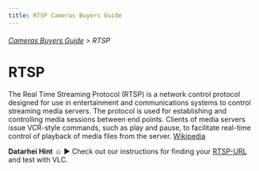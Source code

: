 ```yaml
---
title: RTSP Cameras Buyers Guide
---
```

###### [Cameras Buyers Guide](../wiki/camera-buyers-guide.html) > RTSP

# RTSP
The Real Time Streaming Protocol (RTSP) is a network control protocol designed for use in entertainment and communications systems to control streaming media servers. The protocol is used for establishing and controlling media sessions between end points. Clients of media servers issue VCR-style commands, such as play and pause, to facilitate real-time control of playback of media files from the server. <a href="https://en.wikipedia.org/wiki/Real_Time_Streaming_Protocol" target="_blank">Wikipedia</a>  

**Datarhei Hint** ☺ ► Check out our instructions for finding your [RTSP-URL](../wiki/find-rtsp-url.html) and test with VLC.